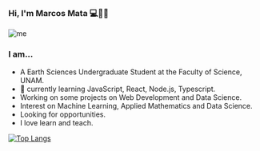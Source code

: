 ### Hi, I'm Marcos Mata 💻🌋🌌

![me](https://user-images.githubusercontent.com/36939966/89741268-6cc2c300-da55-11ea-9b0f-04d2100eaa8f.jpg)

### I am...
- A Earth Sciences Undergraduate Student at the Faculty of Science, UNAM.
- 🌱 currently learning JavaScript, React, Node.js, Typescript.
- Working on some projects on Web Development and Data Science.
- Interest on Machine Learning, Applied Mathematics and Data Science.
- Looking for opportunities.
- I love learn and teach.

[![Top Langs](https://github-readme-stats.vercel.app/api/top-langs/?username=Mata13&layout=compact)](https://github.com/anuraghazra/github-readme-stats)

